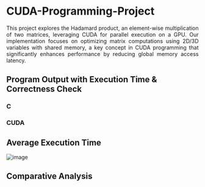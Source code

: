 # CUDA-Programming-Project
<p align="justify">
This project explores the Hadamard product, an element-wise multiplication of two matrices, leveraging CUDA for parallel execution on a GPU. Our implementation focuses on optimizing matrix computations using 2D/3D variables with shared memory, a key concept in CUDA programming that significantly enhances performance by reducing global memory access latency.
</p>


## Program Output with Execution Time & Correctness Check 
### C
### CUDA



## Average Execution Time 
![image](https://github.com/user-attachments/assets/31fe8ae7-53c6-4959-874e-c9ef74c0eccb)


## Comparative Analysis


